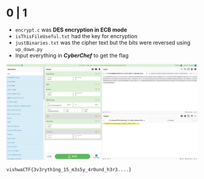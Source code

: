 # 0 | 1
- `encrypt.c` was **DES encryption in ECB mode**
- `isThisFileUseful.txt` had the key for encryption
- `justBinaries.txt` was the cipher text but the bits were reversed using `up_down.py`
- Input everything in ***CyberChef*** to get the flag

![](./1_0.png)
```
vishwaCTF{3v3ryth1ng_15_m3s5y_4r0und_h3r3....}
```